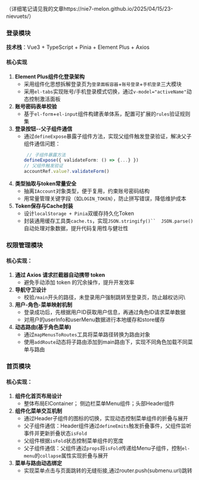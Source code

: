 （详细笔记请见我的文章https://nie7-melon.github.io/2025/04/15/23-nievuets/）
### 登录模块
**技术栈**：Vue3 + TypeScript + Pinia + Element Plus + Axios  
#### 核心实现  
1. **Element Plus组件化登录架构**  
   - 采用组件化思想拆解登录页为`登录面板容器`+`账号登录`+`手机登录`三大模块
   - 采用`el-tabs`实现账号/手机登录模式切换，通过`v-model="activeName"`动态控制激活面板
2. **账号密码表单校验**  
   - 基于`el-form`+`el-input`组件构建表单体系，配置可扩展的`rules`验证规则集
3. **登录按钮--父子组件通信**  
   - 通过`defineExpose`暴露子组件方法，实现父组件触发登录验证，解决父子组件通信问题：  
     ```ts
      // 子组件暴露方法
     defineExpose({ validateForm: () => {...} })
     // 父组件触发验证
     accountRef.value?.validateForm()
     ```
4. **类型抽取与token常量安全**  
   - 抽离`IAccount`对象类型，便于复用，约束账号密码结构
   - 用常量管理关键字段（如`LOGIN_TOKEN`），防止拼写错误，降低维护成本
5. **Token保存与Cache封装**
   - 设计`localStorage + Pinia`双缓存持久化Token 
   - 封装通用缓存工具类`cache.ts`，实现`JSON.stringify()``	JSON.parse()`自动处理对象数据，提升代码复用性与健壮性
### 权限管理模块
#### 核心实现：
1. **通过 Axios 请求拦截器自动携带 token**
   - 避免手动添加 token 的冗余操作，提升开发效率
2. **导航守卫设计**
   - 校验`/main`开头的路径，未登录用户强制跳转至登录页，防止越权访问\
3. **用户-角色-菜单映射机制**
   - 登录成功后，先根据用户ID获取用户信息，再通过角色ID请求菜单数据
   - 对用户的userInfo和userMenu数据进行本地缓存和store缓存
4. **动态路由(基于角色菜单)**
   - 通过`mapMenusToRoutes`工具将菜单路径转换为路由对象
   - 使用`addRoute`动态将子路由添加到main路由下，实现不同角色加载不同菜单与路由
### 首页模块
#### 核心实现：
1. **组件化首页布局设计**
   - 整体布局ElContainer； 侧边栏菜单Menu组件；头部Header组件
2. **组件化菜单交互机制**
   - 通过Header子组件的图标的切换，实现动态控制菜单组件的折叠与展开
   - 父子组件通信：Header组件通过`defineEmits`触发折叠事件，父组件监听事件并更新折叠状态`isFold`
   - 父组件根据`isFold`状态控制菜单组件的宽度
   - 父子组件通信：父组件通过`props`将`isFold`传递给Menu子组件，控制`el-menu`的`collapse`属性实现折叠与展开
3. **菜单与路由动态绑定**
   - 实现菜单点击与页面跳转的无缝衔接,通过router.push(submenu.url)跳转
